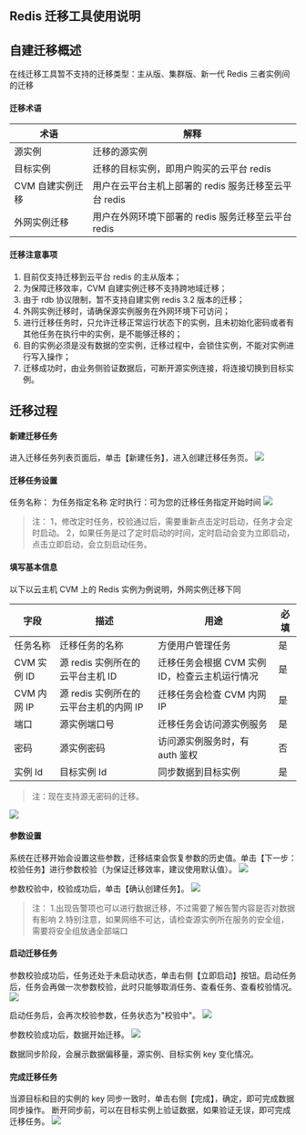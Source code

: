 ## Redis 迁移工具使用说明
## 自建迁移概述
在线迁移工具暂不支持的迁移类型：主从版、集群版、新一代 Redis 三者实例间的迁移
#### 迁移术语

| 术语 | 解释 |
|---------|---------|
| 源实例 | 迁移的源实例 |
| 目标实例 | 迁移的目标实例，即用户购买的云平台 redis |
| CVM 自建实例迁移 | 用户在云平台主机上部署的 redis 服务迁移至云平台 redis |
| 外网实例迁移 | 用户在外网环境下部署的 redis 服务迁移至云平台 redis |

#### 迁移注意事项
1. 目前仅支持迁移到云平台 redis 的主从版本；
2. 为保障迁移效率，CVM 自建实例迁移不支持跨地域迁移；
3. 由于 rdb 协议限制，暂不支持自建实例 redis 3.2 版本的迁移；
4. 外网实例迁移时，请确保源实例服务在外网环境下可访问；
5. 进行迁移任务时，只允许迁移正常运行状态下的实例，且未初始化密码或者有其他任务在执行中的实例，是不能够迁移的；
6. 目的实例必须是没有数据的空实例，迁移过程中，会锁住实例，不能对实例进行写入操作；
7. 迁移成功时，由业务侧验证数据后，可断开源实例连接，将连接切换到目标实例。

## 迁移过程
#### 新建迁移任务
进入迁移任务列表页面后，单击【新建任务】，进入创建迁移任务页。
![](https://mc.qcloudimg.com/static/img/bcf597d496292b67635a5f84d5ca1583/image.png)

#### 迁移任务设置
任务名称： 为任务指定名称
定时执行：可为您的迁移任务指定开始时间
![](https://mc.qcloudimg.com/static/img/6d45bf22f31923704b6055f3f94f1781/image.png)

>注：
> 1，修改定时任务，校验通过后，需要重新点击定时启动，任务才会定时启动。
> 2，如果任务是过了定时启动的时间，定时启动会变为立即启动，点击立即启动，会立刻启动任务。

#### 填写基本信息
以下以云主机 CVM 上的 Redis 实例为例说明，外网实例迁移下同

| 字段 | 描述 | 用途 | 必填 |
|---------|---------|---------|---------|
| 任务名称 | 迁移任务的名称 |方便用户管理任务 | 是 |
| CVM 实例 ID | 源 redis 实例所在的云平台主机 ID |迁移任务会根据 CVM 实例 ID，检查云主机运行情况 | 是 |
| CVM 内网 IP |源 redis 实例所在的云平台主机的内网 IP |迁移任务会检查 CVM 内网 IP | 是 |
| 端口 | 源实例端口号 |迁移任务会访问源实例服务 | 是 |
| 密码 | 源实例密码 |访问源实例服务时，有 auth 鉴权 | 否 |
| 实例 Id | 目标实例 Id |同步数据到目标实例 | 是 |

>注：现在支持源无密码的迁移。

![](https://mc.qcloudimg.com/static/img/a42a402f82cf1bb2d3086e3e41265ec6/image.png)


#### 参数设置
系统在迁移开始会设置这些参数，迁移结束会恢复参数的历史值。单击【下一步：校验任务】进行参数校验（为保证迁移效率，建议使用默认值）。
![](https://mc.qcloudimg.com/static/img/b62297e5b66f2370d98f100f437195b3/image.png)

参数校验中，校验成功后，单击【确认创建任务】。
 ![](https://mc.qcloudimg.com/static/img/7b4478f6abc0c3abb0b91537252f9bd6/image.png)
>注：
1.出现告警项也可以进行数据迁移，不过需要了解告警内容是否对数据有影响
2.特别注意，如果网络不可达，请检查源实例所在服务的安全组，需要将安全组放通全部端口

#### 启动迁移任务
参数校验成功后，任务还处于未启动状态，单击右侧【立即启动】按钮。启动任务后，任务会再做一次参数校验，此时只能够取消任务、查看任务、查看校验情况。
![](https://mc.qcloudimg.com/static/img/5c932434c2c93d11d258041d52f3f177/image.png)

启动任务后，会再次校验参数，任务状态为"校验中"。
![](https://mc.qcloudimg.com/static/img/7aef1a033a3533dc9f2ff2f7e3414c89/image.png)

参数校验成功后，数据开始迁移。
![](https://mc.qcloudimg.com/static/img/0b203c958d2aaaef657ca03f2393a826/image.png)

数据同步阶段，会展示数据偏移量，源实例、目标实例 key 变化情况。


#### 完成迁移任务 
当源目标和目的实例的 key 同步一致时，单击右侧【完成】，确定，即可完成数据同步操作。
断开同步前，可以在目标实例上验证数据，如果验证无误，即可完成迁移任务。
![](https://mc.qcloudimg.com/static/img/189fd7462cea20b20bca89c19dcb03a8/image.png)

 
 